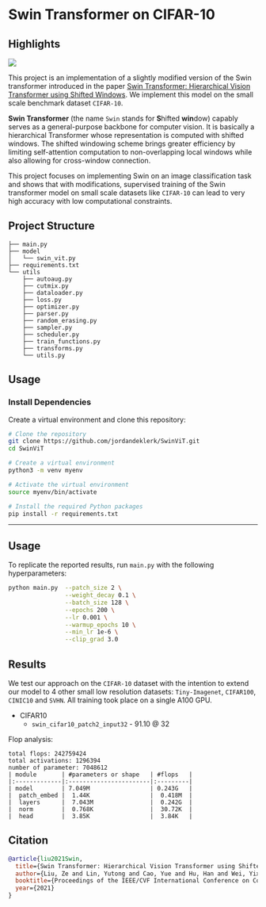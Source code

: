 # Swin Transformer on CIFAR-10

## Highlights

<img src="./images/swin3.png"></img>

This project is an implementation of a slightly modified version of the Swin transformer introduced in the paper [Swin Transformer: Hierarchical Vision Transformer using Shifted Windows](https://arxiv.org/abs/2103.14030). We implement this model on the small scale benchmark dataset `CIFAR-10`. 

**Swin Transformer** (the name `Swin` stands for **S**hifted **win**dow) capably serves as a general-purpose backbone for computer vision. It is basically a hierarchical Transformer whose representation is computed with shifted windows. The shifted windowing scheme brings greater efficiency by limiting self-attention computation to non-overlapping local windows while also allowing for cross-window connection.

This project focuses on implementing Swin on an image classification task and shows that with modifications, supervised training of the Swin transformer model on small scale datasets like `CIFAR-10` can lead to very high accuracy with low computational constraints.

## Project Structure

```
├── main.py
├── model
│   └── swin_vit.py
├── requirements.txt
└── utils
    ├── autoaug.py
    ├── cutmix.py
    ├── dataloader.py
    ├── loss.py
    ├── optimizer.py
    ├── parser.py
    ├── random_erasing.py
    ├── sampler.py
    ├── scheduler.py
    ├── train_functions.py
    ├── transforms.py
    └── utils.py
```

## Usage

### Install Dependencies

Create a virtual environment and clone this repository:

```bash
# Clone the repository
git clone https://github.com/jordandeklerk/SwinViT.git
cd SwinViT

# Create a virtual environment
python3 -m venv myenv

# Activate the virtual environment
source myenv/bin/activate

# Install the required Python packages
pip install -r requirements.txt
```

<hr>

## Usage
To replicate the reported results, run `main.py` with the following hyperparameters:

```bash
python main.py  --patch_size 2 \
                --weight_decay 0.1 \
                --batch_size 128 \
                --epochs 200 \
                --lr 0.001 \
                --warmup_epochs 10 \
                --min_lr 1e-6 \
                --clip_grad 3.0 
```

## Results
We test our approach on the `CIFAR-10` dataset with the intention to extend our model to 4 other small low resolution datasets: `Tiny-Imagenet`, `CIFAR100`, `CINIC10` and `SVHN`. All training took place on a single A100 GPU.
  * CIFAR10
    * ```swin_cifar10_patch2_input32``` - 91.10 @ 32

Flop analysis:
```
total flops: 242759424
total activations: 1296394
number of parameter: 7048612
| module       | #parameters or shape   | #flops   |
|:-------------|:-----------------------|:---------|
| model        | 7.049M                 | 0.243G   |
|  patch_embed |  1.44K                 |  0.418M  |
|  layers      |  7.043M                |  0.242G  |
|  norm        |  0.768K                |  30.72K  |
|  head        |  3.85K                 |  3.84K   |
```

## Citation
```bibtex
@article{liu2021Swin,
  title={Swin Transformer: Hierarchical Vision Transformer using Shifted Windows},
  author={Liu, Ze and Lin, Yutong and Cao, Yue and Hu, Han and Wei, Yixuan and Zhang, Zheng and Lin, Stephen and Guo, Baining},
  booktitle={Proceedings of the IEEE/CVF International Conference on Computer Vision (ICCV)},
  year={2021}
}
```
